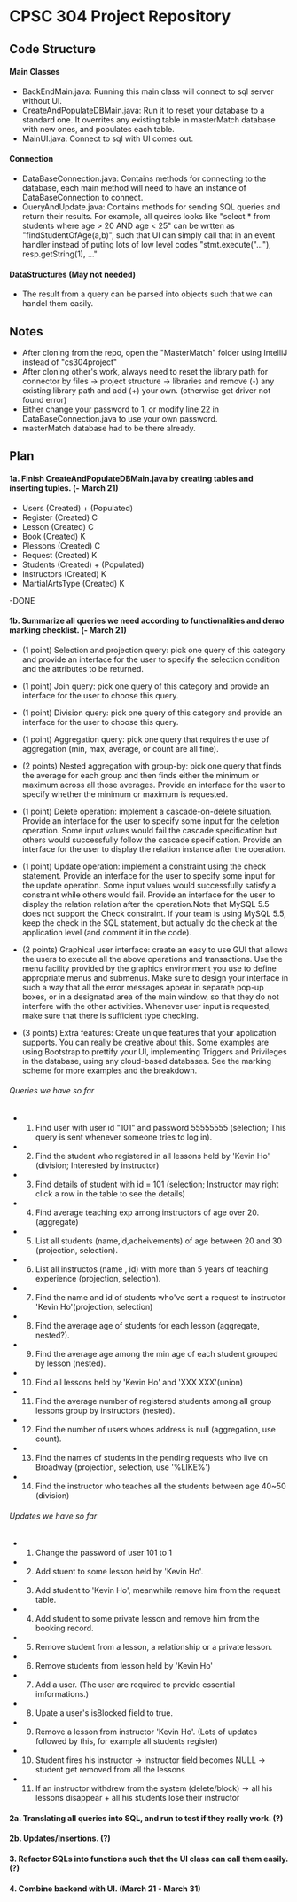 # CPSC 304 Project Repository

## Code Structure
#### Main Classes
* BackEndMain.java: Running this main class will connect to sql server without UI.
* CreateAndPopulateDBMain.java: Run it to reset your database to a standard one. It overrites any existing table in masterMatch database with new ones, and populates each table.
* MainUI.java: Connect to sql with UI comes out.

#### Connection
* DataBaseConnection.java: Contains methods for connecting to the database, each main method will need to have an instance of DataBaseConnection to connect.
* QueryAndUpdate.java: Contains methods for sending SQL queries and return their results. For example, all queires looks like "select * from students where age > 20 AND age < 25" can be wrtten as "findStudentOfAge(a,b)", such that UI can simply call that in an event handler instead of puting lots of low level codes "stmt.execute("..."), resp.getString(1), ..."

#### DataStructures (May not needed)
* The result from a query can be parsed into objects such that we can handel them easily.


## Notes 
* After cloning from the repo, open the "MasterMatch" folder using IntelliJ instead of "cs304project"
* After cloning other's work, always need to reset the library path for connector by files -> project structure -> libraries and remove (-) any existing library path and add (+) your own. (otherwise get driver not found error)
* Either change your password to 1, or modify line 22 in DataBaseConnection.java to use your own password.
* masterMatch database had to be there already.


## Plan
#### 1a. Finish CreateAndPopulateDBMain.java by creating tables and inserting tuples. (- March 21)
* Users (Created) + (Populated)
* Register (Created) C 
* Lesson (Created) C
* Book (Created) K
* Plessons (Created) C
* Request (Created) K
* Students (Created) + (Populated) 
* Instructors (Created) K
* MartialArtsType (Created) K

-DONE

#### 1b. Summarize all queries we need according to functionalities and demo marking checklist. (- March 21)
* (1 point) Selection and projection query: pick one query of this category and provide an interface for the user to specify the selection condition and the attributes to be returned.

* (1 point) Join query: pick one query of this category and provide an interface for the user to choose this query.

* (1 point) Division query: pick one query of this category and provide an interface for the user to choose this query.

* (1 point) Aggregation query: pick one query that requires the use of aggregation (min, max, average, or count are all fine).

* (2 points) Nested aggregation with group-by: pick one query that finds the average for each group and then finds either the minimum or maximum across all those averages. Provide an interface for the user to specify whether the minimum or maximum is requested.

* (1 point) Delete operation: implement a cascade-on-delete situation. Provide an interface for the user to specify some input for the deletion operation.  Some input values would fail the cascade specification but others would successfully follow the cascade specification. Provide an interface for the user to display the relation instance after the operation.

* (1 point) Update operation: implement a constraint using the check statement. Provide an interface for the user to specify some input for the update operation. Some input values would successfully satisfy a constraint while others would fail. Provide an interface for the user to display the relation relation after the operation.Note that MySQL 5.5 does not support the Check constraint. If your team is using MySQL 5.5, keep the check in the SQL statement, but actually do the check at the application level (and comment it in the code).

* (2 points)  Graphical user interface: create an easy to use GUI  that allows the users to execute all the above operations and transactions. Use the menu facility provided by the graphics environment you use to define appropriate menus and submenus. Make sure to design your interface in such a way that all the error messages appear in separate pop-up boxes, or in a designated area of the main window, so that they do not interfere with the other activities. Whenever user input is requested, make sure that there is sufficient type checking. 

* (3 points) Extra features: Create unique features that your application supports. You can really be creative about this. Some examples are using Bootstrap to prettify your UI, implementing Triggers and Privileges in the database, using any cloud-based databases. See the marking scheme for more examples and the breakdown.

###### Queries we have so far
* 1. Find user with user id "101" and password 55555555 (selection; This query is sent whenever someone tries to log in).
* 2. Find the student who registered in all lessons held by 'Kevin Ho' (division; Interested by instructor)
* 3. Find details of student with id = 101 (selection; Instructor may right click a row in the table to see the details)
* 4. Find average teaching exp among instructors of age over 20. (aggregate)
* 5. List all students (name,id,acheivements) of age between 20 and 30 (projection, selection).
* 6. List all instructos (name , id) with more than 5 years of teaching experience (projection, selection).
* 7. Find the name and id of students who've sent a request to instructor 'Kevin Ho'(projection, selection)
* 8. Find the average age of students for each lesson (aggregate, nested?).
* 9. Find the average age among the min age of each student grouped by lesson (nested).
* 10. Find all lessons held by 'Kevin Ho' and 'XXX XXX'(union)
* 11. Find the average number of registered students among all group lessons group by instructors (nested).
* 12. Find the number of users whoes address is null (aggregation, use count).
* 13. Find the names of students in the pending requests who live on Broadway (projection, selection, use '%LIKE%')
* 14. Find the instructor who teaches all the students between age 40~50 (division)


###### Updates we have so far
* 1. Change the password of user 101 to 1
* 2. Add stuent to some lesson held by 'Kevin Ho'.
* 3. Add student to 'Kevin Ho', meanwhile remove him from the request table.
* 4. Add student to some private lesson and remove him from the booking record.
* 5. Remove student from a lesson, a relationship or a private lesson.
* 6. Remove students from lesson held by 'Kevin Ho'
* 7. Add a user. (The user are required to provide essential imformations.)
* 8. Upate a user's isBlocked field to true. 
* 9. Remove a lesson from instructor 'Kevin Ho'. (Lots of updates followed by this, for example all students register)
* 10. Student fires his instructor -> instructor field becomes NULL -> student get removed from all the lessons
* 11. If an instructor withdrew from the system (delete/block) -> all his lessons disappear + all his students lose their instructor




#### 2a. Translating all queries into SQL, and run to test if they really work. (?)

#### 2b. Updates/Insertions. (?)

#### 3. Refactor SQLs into functions such that the UI class can call them easily. (?)

#### 4. Combine backend with UI. (March 21 - March 31)

